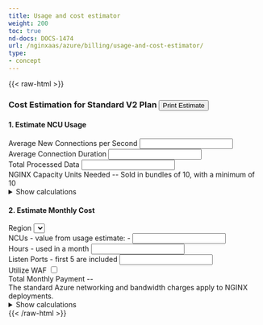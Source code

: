 ```yaml
---
title: Usage and cost estimator
weight: 200
toc: true
nd-docs: DOCS-1474
url: /nginxaas/azure/billing/usage-and-cost-estimator/
type:
- concept
---
```


{{< raw-html >}}

<link rel="stylesheet" href="/nginxaas-azure/css/cost-calculator_v2.css">
<div id="calculator" data-testid="calculator">
    <h3 id="calculator-section-heading" data-testid="calculator-section-heading">
            Cost Estimation for Standard V2 Plan
            <button id="printButton">Print Estimate</button>
        </h3>
    <div class="section" data-testid="calculator-section-content">
        <div class="form-section">
            <div class="form-section-content" data-testid="form-section-content-estimateNCUUsage">
                <h4>1. Estimate NCU Usage </h4>
                <div>
                    <div class="form-field">
                        <label for="avgNewConnsPerSec">
                            Average New Connections per Second
                        </label>
                        <input id="avgNewConnsPerSec" type="number" data-testid="input-avgNewConnsPerSec"/>
                    </div>
                    <div class="form-field avg-conn-duration-container">
                        <label for="avgConnDuration">
                            Average Connection Duration
                        </label>
                        <input id="avgConnDuration" type="number" data-testid="input-avgConnDuration"/>
                    </div>
                    <div class="form-field bandwidth-input-container">
                        <label for="totalBandwidth">
                            Total Processed Data
                        </label>
                        <input id="totalBandwidth" type="number" data-testid="input-totalBandwidth"/>
                    </div>
                </div>
            </div>
            <div class="form-section-content" data-testid="form-section-content-capacityUnitsNeeded">
                <div class=form-section-footer>
                    <div class="totals">
                        <span>NGINX Capacity Units Needed</span>
                        <span id="ncuEstimateValue" data-testid="ncuEstimateValue">--</span>
                        <span> Sold in bundles of 10, with a minimum of 10</span>
                    </div>
                    <details id="ncu-usage-details">
                        <summary data-testid="button-ncu-usage-details">Show calculations</summary>
                        <div id="ncuEstimateDetails">
                        <div class="math">
                            <var id="ncuEstConnRate">x</var> new connections per second *
                            <var id="ncuEstConnDuration">y</var> average connection duration seconds =
                            <var id="ncuEstAvgConn">z</var> average concurrent connections
                        </div>
                        <pre class="math">
Max(
    <var id="ncuEstAvgConn2">x</var> concurrent connections / <span id="ncuEstConnsPerNcu"></span> Conns per NCU,
    <var id="ncuEstConnRate2">y</var> connections per second / <span id="ncuEstConnsPerSecondPerNcu"></span> conns per second per NCU,
    <var id="ncuEstDataRate">z</var> Mbps / <span id="ncuEstMbpsPerNcu"></span>Mbps per NCU
) = <var id="ncuEstMin1"></var> NCUs
</pre>
                        <div class="math">
                            Usage needs at least <var id="ncuEstMin">x</var> NCUs, rounded to the nearest 10, with a minimum of 10 = <var id="ncuEstTotal">total</var> NCUs
                        </div>
                        </div>
                    </details>
                </div>
            </div>
        </div>
        <div class="form-section">
        <div class="form-section-content" data-testid="form-section-content-estimateMonthlyCost">
            <h4 id="calculator-section-heading">
               2. Estimate Monthly Cost
            </h4>
            <div class="form-field">
                <label for="region">
                    Region
                </label>
                <select id="region" data-testid="dropdown-region">
                <!-- options appended from tiers data -->
                </select>
            </div>
            <div class="form-field">
                <label for="numNcus">
                    NCUs <span class="label-details">- value from usage estimate: <span id="numNcusEstVal"> - </span></span>
                </label>
                <input id="numNcus" data-testid="input-numNcus" type="number" step="10" min="10" />
                <span id="ncuValidation"></span>
            </div>
            <div class="form-field">
                <label for="numHours">
                    Hours <span class="label-details">- used in a month</span>
                </label>
                <input id="numHours" data-testid="input-numHours" type="number"/>
            </div>
            <div class="form-field">
                <label for="numListenPorts">
                    Listen Ports <span class="label-details">- first 5 are included</span>
                </label>
                <input id="numListenPorts" data-testid="input-numListenPorts" type="number"/>
            </div>
            <div class="form-field">
                <label for="isWAF">
                    Utilize WAF <span class="label-details"></span>
                </label>
                <input type="checkbox" id="isWAF" />
            </div>
            </div>
            <div class=form-section-content>
                <div id="totals-section">
                    <span class="total-text">Total Monthly Payment</span>
                    <span id="total-value" data-testid="total-value" class="total-text">--</span>
                    <div class="subtitle">
                        The standard Azure networking and bandwidth charges apply to NGINX deployments.
                    </div>
                    <details id="total-cost-details">
                        <summary>Show calculations</summary>
                        <div class="details-content">
                            <div class="details-section">
                                <p class="math">
                                    <var id="cost-detail-hours"></var> hours * ((<var id="cost-detail-ncus"></var> NCUs * <var id="cost-detail-tier-cost"></var> per NCU per hour) + <var id="cost-detail-listen-ports"></var> additional listen ports * <var id="cost-detail-listen-ports-cost"></var>) = <var id="cost-detail-total"></var>
                                    </br>
                                </p>
                            </div>
                            <div class="details-section">
                                <table class="math" id="tiers-costs-table">
                                    <tr>
                                        <th>Region</th>
                                        <th>Tier</th>
                                        <th>Cost per NCU/hr</th>
                                    </tr>
                                    <!-- tier costs data appended here -->
                                </table>
                            </div>
                        </div>
                    </details>
                </div>
            </div>
        </div>
    </div>
</div>
<script type="module" src="/nginxaas-azure/js/cost-calculator_v2.js"></script>
{{< /raw-html >}}
